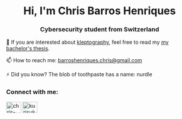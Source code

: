 <h1 align="center">Hi, I'm Chris Barros Henriques</h1><h3 align="center">Cybersecurity student from Switzerland</h3> 



🔭 If you are interested about [kleptography](https://en.wikipedia.org/wiki/Kleptography), feel free to read my [my bachelor's thesis](https://github.com/kurisukun/BT-Kleptography).

📫 How to reach me:  barroshenriques.chris@gmail.com

⚡ Did you know? The blob of toothpaste has a name: nurdle





<h3 align="left">Connect with me:</h3><p align="left"><a href="https://linkedin.com/in/chris-barros-henriques" target="blank"><img align="center" src="https://raw.githubusercontent.com/rahuldkjain/github-profile-readme-generator/master/src/images/icons/Social/linked-in-alt.svg" alt="chris-barros-henriques" height="30" width="40" /></a> <a href="https://www.hackerrank.com/kurisukun" target="blank"><img align="center" src="https://raw.githubusercontent.com/rahuldkjain/github-profile-readme-generator/master/src/images/icons/Social/hackerrank.svg" alt="kurisukun" height="30" width="40" /></a>









